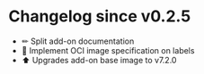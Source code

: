 # Changelog since v0.2.5
- ✏ Split add-on documentation 
- 🔨 Implement OCI image specification on labels 
- ⬆ Upgrades add-on base image to v7.2.0 
